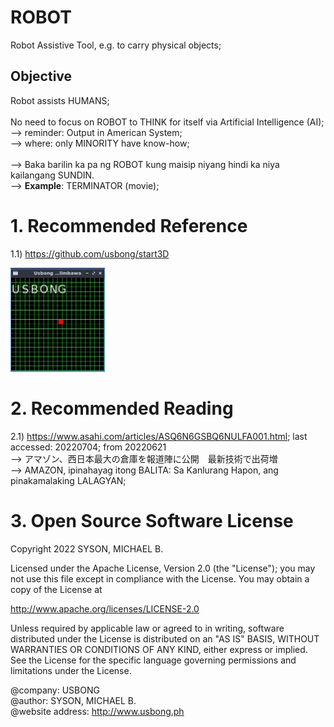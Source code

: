 # ROBOT

Robot Assistive Tool, e.g. to carry physical objects; 

## Objective

Robot assists HUMANS;<br/> 
<br/>
No need to focus on ROBOT to THINK for itself via Artificial Intelligence (AI);<br/>
--> reminder: Output in American System; <br/>
--> where: only MINORITY have know-how;<br/>
<br/>
--> Baka barilin ka pa ng ROBOT kung maisip niyang hindi ka niya kailangang SUNDIN.<br/>
--> <b>Example</b>: TERMINATOR (movie);

# 1. Recommended Reference

1.1) https://github.com/usbong/start3D

<img src="https://github.com/usbong/robot/blob/main/screenshots/usbongRobotV20220704T1833.jpg" width="30%">

# 2. Recommended Reading

2.1) https://www.asahi.com/articles/ASQ6N6GSBQ6NULFA001.html; last accessed: 20220704; from 20220621<br/>
--> アマゾン、西日本最大の倉庫を報道陣に公開　最新技術で出荷増<br/>
--> AMAZON, ipinahayag itong BALITA: Sa Kanlurang Hapon, ang pinakamalaking LALAGYAN;

# 3. Open Source Software License
Copyright 2022 SYSON, MICHAEL B.

Licensed under the Apache License, Version 2.0 (the "License"); you may not use this file except in compliance with the License. You may obtain a copy of the License at

   http://www.apache.org/licenses/LICENSE-2.0
  
Unless required by applicable law or agreed to in writing, software distributed under the License is distributed on an "AS IS" BASIS, WITHOUT WARRANTIES OR CONDITIONS OF ANY KIND, either express or implied. See the License for the specific language governing permissions and limitations under the License.

@company: USBONG<br/>
@author: SYSON, MICHAEL B.<br/>
@website address: http://www.usbong.ph<br/>

